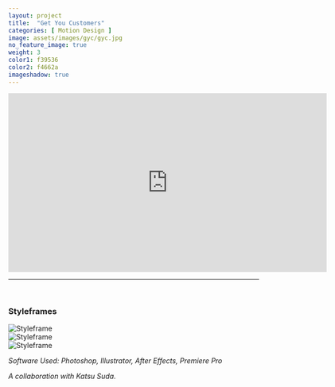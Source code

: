 ```yaml
---
layout: project
title:  "Get You Customers"
categories: [ Motion Design ]
image: assets/images/gyc/gyc.jpg
no_feature_image: true
weight: 3
color1: f39536
color2: f4662a
imageshadow: true
---
```


<div class="embed-responsive embed-responsive-16by9 my-5 extended image-shadow rounded">
  <iframe class="embed-responsive-item" src="https://player.vimeo.com/video/726814334" width="640" height="360" frameborder="0" allow="autoplay; fullscreen" allowfullscreen></iframe>
</div>

<hr>
<br>
<h3 class="text-center">Styleframes</h3>

<div class="my-5 extended">
    <div class="row">
      <div class="col-md-6 mb-4">
        <img class="featured-image image-shadow rounded" src="{{ site.baseurl }}/assets/images/gyc/gyc3.jpg" alt="Styleframe">
      </div>
      <div class="col-md-6 mb-4">
        <img class="featured-image image-shadow rounded" src="{{ site.baseurl }}/assets/images/gyc/gyc2.jpg" alt="Styleframe">
      </div>
      <div class="col-12 mt-4">
        <img class="featured-image image-shadow rounded" src="{{ site.baseurl }}/assets/images/gyc/gyc4.jpg" alt="Styleframe">
      </div>
    </div>
</div>

*Software Used: Photoshop, Illustrator, After Effects, Premiere Pro*

*A collaboration with Katsu Suda.*
